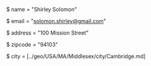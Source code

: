 $ name = "Shirley Solomon"

$ email = "solomon.shirley@gmail.com"

$ address = "100 Mission Street"

$ zipcode = "94103"

$ city = [../geo/USA/MA/Middlesex/city/Cambridge.md]
